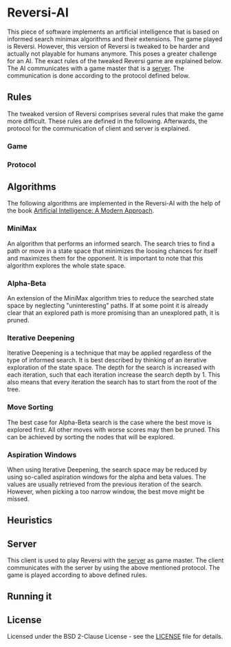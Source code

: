 # Reversi-AI
This piece of software implements an artificial intelligence that is based on informed search minimax algorithms and their extensions.
The game played is Reversi. However, this version of Reversi is tweaked to be harder and actually not playable for humans anymore.
This poses a greater challenge for an AI. The exact rules of the tweaked Reversi game are explained below.
The AI communicates with a game master that is a [server](https://github.com/DataSecs/Reversi-Server).
The communication is done according to the protocol defined below.

## Rules
The tweaked version of Reversi comprises several rules that make the game more difficult.
These rules are defined in the following.
Afterwards, the protocol for the communication of client and server is explained.

### Game

### Protocol

## Algorithms
The following algorithms are implemented in the Reversi-AI with the help of the book [Artificial Intelligence: A Modern Approach](http://aima.cs.berkeley.edu/).

### MiniMax
An algorithm that performs an informed search.
The search tries to find a path or move in a state space that minimizes the loosing chances for itself and maximizes them for the opponent.
It is important to note that this algorithm explores the whole state space.

### Alpha-Beta
An extension of the MiniMax algorithm tries to reduce the searched state space by neglecting "uninteresting" paths.
If at some point it is already clear that an explored path is more promising than an unexplored path, it is pruned.

### Iterative Deepening
Iterative Deepening is a technique that may be applied regardless of the type of informed search.
It is best described by thinking of an iterative exploration of the state space.
The depth for the search is increased with each iteration, such that each iteration increase the search depth by 1.
This also means that every iteration the search has to start from the root of the tree.

### Move Sorting
The best case for Alpha-Beta search is the case where the best move is explored first.
All other moves with worse scores may then be pruned.
This can be achieved by sorting the nodes that will be explored.

### Aspiration Windows
When using Iterative Deepening, the search space may be reduced by using so-called aspiration windows for the alpha and beta values.
The values are usually retrieved from the previous iteration of the search.
However, when picking a too narrow window, the best move might be missed.

## Heuristics

## Server
This client is used to play Reversi with the [server](https://github.com/DataSecs/Reversi-Server) as game master.
The client communicates with the server by using the above mentioned protocol.
The game is played according to above defined rules.

## Running it

## License
Licensed under the BSD 2-Clause License - see the [LICENSE](https://github.com/DataSecs/Reversi-AI/blob/master/LICENSE) file for details.
